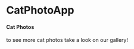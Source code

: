 <HTML>
  <body>
<h1> CatPhotoApp </h1>
<h4> Cat Photos </h4>
<!-- TODO: Add link to Cat photos -->
<p> to see more cat photos take a look on our gallery!</p>